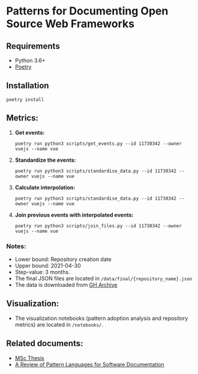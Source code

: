 # Patterns for Documenting Open Source Web Frameworks

## Requirements

* Python 3.6+
* <a href="https://python-poetry.org/docs/">Poetry</a>

## Installation

```shell
poetry install
```
## Metrics:
1. **Get events:**

   ```shell
   poetry run python3 scripts/get_events.py --id 11730342 --owner vuejs --name vue
   ```

2. **Standardize the events:**

    ```shell
    poetry run python3 scripts/standardise_data.py --id 11730342 --owner vuejs --name vue
    ```
    
3. **Calculate interpolation:**

    ```shell
    poetry run python3 scripts/standardise_data.py --id 11730342 --owner vuejs --name vue
    ```

 4. **Join previous events with interpolated events:**

    ```shell
    poetry run python3 scripts/join_files.py --id 11730342 --owner vuejs --name vue
    ```

### Notes:
* Lower bound: Repository creation date
* Upper bound: 2021-04-30
* Step-value: 3 months.
* The final JSON files are located in ```/data/final/{repository_name}.json```
* The data is downloaded from <a href="https://www.gharchive.org/">GH Archive</a>

## Visualization:
* The visualization notebooks (pattern adoption analysis and repository metrics) are located in ```/notebooks/```.

## Related documents:
* [MSc Thesis](https://www.google.com)
* [A Review of Pattern Languages for Software Documentation](https://doi.org/10.1145/3424771.3424786)